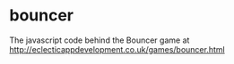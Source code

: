 bouncer
=======

The javascript code behind the Bouncer game at http://eclecticappdevelopment.co.uk/games/bouncer.html
